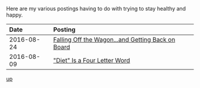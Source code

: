 Here are my various postings having to do with trying to stay healthy and happy.

| Date | Posting |
|:-----|:--------|
| 2016-08-24 | [Falling Off the Wagon...and Getting Back on Board](2016-08-24-falling-off-the-wagon) |
| 2016-08-09 | ["Diet" Is a Four Letter Word](2016-08-09-diet-is-a-four-letter-word) |

[up](..)
